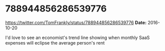 # 788944856286539776
https://twitter.com/TomFrankly/status/788944856286539776
**Date:** 2016-10-20

I'd love to see an economist's trend line showing when monthly SaaS expenses will eclipse the average person's rent
